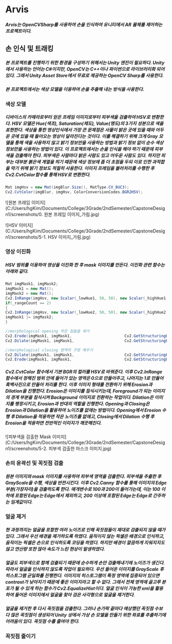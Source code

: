 # Arvis

##### Arvis는 OpenCVSharp를 사용하여 손을 인식하여 유니티에서 AR 물체를 제어하는 프로젝트이다.




## 손 인식 및 트래킹

##### 본 프로젝트를 진행하기 위한 환경을 구성하기 위해서는 Unity 엔진이 필요하다. Unity에서 사용하는 언어는 C#이지만, OpenCV는 C++이나 파이썬으로 라이브러리화 되어있다. 그래서 Unity Asset Store에서 무료로 제공하는 OpenCV Sharp를 사용한다.

##### 본 프로젝트에서는 색상 모델을 이용하여 손을 추출해 내는 방식을 사용한다.


### 색상 모델

##### 디바이스의 카메라로부터 얻은 프레임 이미지로부터 피부색을 검출하여 HSV로 변환한다. HSV 모델은 Hue(색조), Saturation(채도), Value(명도)의 3가지 성분으로 색을 표현한다. 색상을 통한 영상인식에서 가장 큰 문제점은 사물이 밝은 곳에 있을 때와 어두운 곳에 있을 때 들어오는 영상이 달라진다는 것이다. 이를 해결하기 위해 크게 Gray 모델을 통해 색을 사용하지 않고 밝기 정보만을 사용하는 방법과 밝기 정보 없이 순수 색상정보만을 사용하는 방법이 있다. 이 프로젝트에서는 손을 인식을 해야 하기 때문에 피부색을 검출해야 한다. 피부색은 사람마다 밝은 사람도 있고 어두운 사람도 있다. 하지만 피부는 대부분 붉은색 계열을 띄기 때문에 색상 정보에 좀 더 초점을 두되 이로 인한 과적합을 막기 위해 밝기 정보도 적절히 사용한다. 이미지 프레임을 블러처리를 수행한 후 Cv2.CvtColor함수를 통해 HSV로 변환한다.

```c#
Mat imgHsv = new Mat(imgBlur.Size(), MatType.CV_8UC3);
Cv2.CvtColor(imgBlur, imgHsv, ColorConversionCodes.BGR2HSV);
```

![원본 프레임 이미지](C:/Users/hgKim/Documents/College/3Grade/2ndSemester/CapstoneDesign1/screenshots/0. 원본 프레임 이미지_가림.jpg)

![HSV 이미지] (C:/Users/hgKim/Documents/College/3Grade/2ndSemester/CapstoneDesign1/screenshots/5-1. HSV 이미지_가림.jpg)

### 영상 이진화

##### HSV 범위를 이용하여 영상을 이진화 한 후 mask 이미지를 만든다. 이진화 관련 함수는 아래와 같다.

```c#
Mat imgMask1, imgMask2;
imgMask1 = new Mat();
imgMask2 = new Mat();
Cv2.InRange(imgHsv, new Scalar(_lowHue1, 50, 50), new Scalar(_highHue1, 255, 255), imgMask1);
if(_rangeCount == 2)
{
Cv2.InRange(imgHsv, new Scalar(_lowHue2, 50, 50), new Scalar(_highHue2, 255, 255), imgMask2);
imgMask1 |= imgMask2;
}

//morphological opening 작은 점들을 제거
Cv2.Erode(imgMask1, imgMask1, 						Cv2.GetStructuringElement(MorphShapes.Ellipse, new Size(5, 5)));
Cv2.Dilate(imgMask1, imgMask1, 						Cv2.GetStructuringElement(MorphShapes.Ellipse, new Size(5, 5)));

//morphological closing 영역의 구멍 메우기
Cv2.Dilate(imgMask1, imgMask1, 						Cv2.GetStructuringElement(MorphShapes.Ellipse, new Size(5, 5)));
Cv2.Erode(imgMask1, imgMask1, 						Cv2.GetStructuringElement(MorphShapes.Ellipse, new Size(5, 5)));
```

##### Cv2.CvtColor 함수에서 기본 BGR의 컬러를 HSV로 바꿔준다. 이후 Cv2.InRange 함수에서 정해진 범위 안에 들어가 있는 영역은 0으로 만들어주고, 나머지는 1로 만들어 흑백사진으로 만들어 처리를 한다. 이후 이미지 형태를 전환하기 위해 Erosion과 Dilation을 진행한다.  Erosion은 이미지를 침식시키는데, Foreground가 되는 이미지의 경계 부분을 침식시켜 Background 이미지로 전환하는 작업이다. Dilation은 이미지를 팽창시키고, Erosion과 반대의 역할을 진행한다. Opening과 Closing은 Erosion과 Dilation을 활용하여 노이즈를 없애는 방법이다. Opening에서 Erosion 수행 후 Dilation을 적용하면 작은 노이즈를 없애고, Closing에서 Dilation 수행 후 Erosion을 적용하면 전반적인 이미지가 깨끗해진다.

![피부색을 검출한 Mask 이미지] (C:/Users/hgKim/Documents/College/3Grade/2ndSemester/CapstoneDesign1/screenshots/5-2. 피부색 검출한 마스크 이미지.jpg)


### 손의 윤곽선 및 꼭짓점 검출

##### 원본 이미지와 mask 이미지를 사용하여 피부색 영역을 검출한다. 피부색을 추출한 후 GrayScale을 수행, 색상을 반전시킨다. 이후 Cv2.Canny 함수를 통해 이미지의 Edge 부분(가장자리)을 검출하도록 한다. 매개변수로 100과 200이 들어가는데, 이는 100 이하에 포함된 Edge는 Edge에서 제외하고, 200 이상에 포함된 Edge는 Edge로 간주하는 임계값이다.


### 얼굴 제거

##### 현 과정까지는 얼굴을 포함한 여러 노이즈로 인해 꼭짓점들이 제대로 검출되지 않을 때가 있다. 그래서 우선 배경을 제거하도록 하였다. 움직이지 않는 픽셀은 배경으로 인식하고, 움직이는 픽셀은 손으로 인식하도록 코딩을 하였다. 하지만 배경이 깔끔하게 지워지지도 않고 연산량 또한 많아 속도가 느린 현상이 발생하였다.

##### 얼굴도 피부색으로 함께 검출되기 때문에 순수하게 손만 검출해내기에 노이즈가 생긴다. 따라서 얼굴을 인식하지 않도록 작업이 필요하다. 우선 들어온 이미지를 GrayScale 후 히스토그램 균일화를 진행한다. 이미지의 히스토그램이 특정 영역에 집중되어 있으면 contrast가 낮아지기 때문에 좋은 이미지라고 할 수 없다. 그래서 전체 영역에 골고루 분포가 될 수 있게 하는 함수가 Cv2.EqualizeHist이다. 얼굴 인식이 가능한 xml을 활용하여 들어온 이미지에서 얼굴을 찾아 검은 사각형으로 얼굴을 제거한다.

##### 얼굴을 제거한 후 다시 꼭짓점을 검출한다. 그러나 손가락 끝마다 예상했던 꼭짓점 수보다 많은 꼭짓점이 생성되어 Unity 상에서 가상 손 모델을 만들기 위한 좌표를 추출하기에 어려움이 있다. 꼭짓점 수를 줄여야 한다.


### 꼭짓점 줄이기